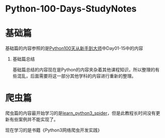 # Python-100-Days-StudyNotes
# 基础篇

基础篇的内容参照的是[Python100天从新手到大师](https://github.com/jackfrued/Python-100-Days)中Day01-15中的内容

1. 基础篇总结

   基础篇总结的内容现在是Python的内容夹杂着其他课程知识，所以整理的有些混乱，后面需要将这一部分其他学科的内容进行重新的整理。

# 爬虫篇

爬虫篇的内容最开始学习的是[learn_python3_spider](https://github.com/wistbean/learn_python3_spider)，但是此教程长时间没有更新有些案例并不能实现了。

现在学习的是书籍《Python3网络爬虫开发实践》

